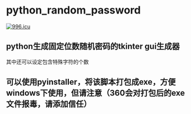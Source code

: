 # python_random_password

<a href="https://996.icu"><img src="https://img.shields.io/badge/link-996.icu-red.svg" alt="996.icu" /></a>

## python生成固定位数随机密码的tkinter gui生成器

其中还可以设定包含特殊字符的个数

## 可以使用pyinstaller，将该脚本打包成exe，方便windows下使用，但请注意（360会对打包后的exe文件报毒，请添加信任）

